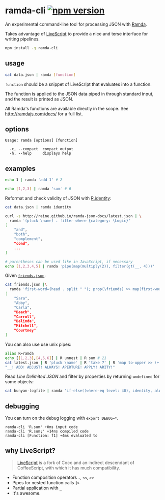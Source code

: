 # ramda-cli [![npm version](https://badge.fury.io/js/ramda-cli.svg)](https://www.npmjs.com/package/ramda-cli)

An experimental command-line tool for processing JSON with
[Ramda](http://ramdajs.com).

Takes advantage of [LiveScript](http://livescript.net) to provide a nice and
terse interface for writing pipelines.

```sh
npm install -g ramda-cli
```

## usage

```sh
cat data.json | ramda [function]
```

`function` should be a snippet of LiveScript that evaluates into a function.

The function is applied to the JSON data piped in through standard input, and
the result is printed as JSON.

All Ramda's functions are available directly in the scope. See
http://ramdajs.com/docs/ for a full list.

## options

```
Usage: ramda [options] [function]

  -c, --compact  compact output
  -h, --help     displays help
```

## examples

```sh
echo 1 | ramda 'add 1' # 2
```

```sh
echo [1,2,3] | ramda 'sum' # 6
```

Reformat and check validity of JSON with [R.identity](http://ramdajs.com/docs/#identity):

```sh
cat data.json | ramda identity
```

```sh
curl -s http://raine.github.io/ramda-json-docs/latest.json | \
  ramda '(pluck \name) . filter where {category: \Logic}'
[
    "and",
    "both",
    "complement",
    "cond",
    ...
]
```

```sh
# parentheses can be used like in JavaScript, if necessary
echo [1,2,3,4,5] | ramda 'pipe(map(multiply(2)), filter(gt(__, 4)))'
```

Given [`friends.json`](https://gist.github.com/raine/59c411488b5d0718f4f3):

```sh
cat friends.json |\
  ramda 'first-word=(head . split " "); prop(\friends) >> map(first-word . prop(\fullName)) >> sortBy length'
[
    "Sara",
    "Abby",
    "Carla",
    "Beach",
    "Carroll",
    "Belinda",
    "Mitchell",
    "Courtney"
]
```

You can also use use unix pipes:

```sh
alias R=ramda
echo [[1,2,3],[4,5,6]] | R unnest | R sum # 21
cat latest.json | R 'pluck \name' | R 'take 7' | R 'map to-upper >> (+ \!)' | R 'join " "'
"__! ADD! ADJUST! ALWAYS! APERTURE! APPLY! ARITY!"
```

Read *Line Delimited JSON* and filter by properties by returning `undefined`
for some objects:

```sh
cat bunyan-logfile | ramda 'if-else((where-eq level: 40), identity, always void)'
```

## debugging

You can turn on the debug logging with `export DEBUG=*`.

```
ramda-cli 'R.sum' +0ms input code
ramda-cli 'R.sum;' +14ms compiled code
ramda-cli [Function: f1] +4ms evaluated to
```

## why LiveScript?

> [LiveScript](http://livescript.net) is a fork of Coco and an indirect
descendant of CoffeeScript, with which it has much compatibility.

- Function composition operators `.`, `<<`, `>>`
- Pipes for nested function calls `|>`
- Partial application with `_`
- It's awesome.
